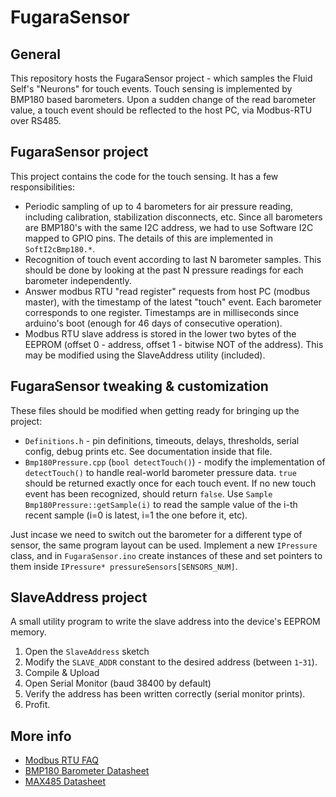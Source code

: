 # FugaraSensor

## General

This repository hosts the FugaraSensor project - which samples the Fluid Self's "Neurons" for touch events.
Touch sensing is implemented by BMP180 based barometers. Upon a sudden change of the read barometer value, 
a touch event should be reflected to the host PC, via Modbus-RTU over RS485.

## FugaraSensor project

This project contains the code for the touch sensing. It has a few responsibilities:
* Periodic sampling of up to 4 barometers for air pressure reading, including calibration, stabilization disconnects, etc. Since all barometers are BMP180's with the same I2C address, we had to use Software I2C mapped to GPIO pins. The details of this are implemented in `SoftI2cBmp180.*`.
* Recognition of touch event according to last N barometer samples. This should be done by looking at the past N pressure readings for each barometer independently.
* Answer modbus RTU "read register" requests from host PC (modbus master), with the timestamp of the latest "touch" event. Each barometer corresponds to one register. Timestamps are in milliseconds since arduino's boot (enough for 46 days of consecutive operation).
* Modbus RTU slave address is stored in the lower two bytes of the EEPROM (offset 0 - address, offset 1 - bitwise NOT of the address). This may be modified using the SlaveAddress utility (included).

## FugaraSensor tweaking & customization

These files should be modified when getting ready for bringing up the project:

* `Definitions.h` - pin definitions, timeouts, delays, thresholds, serial config, debug prints etc. See documentation inside that file.
* `Bmp180Pressure.cpp` (`bool detectTouch()`) - modify the implementation of `detectTouch()` to handle real-world barometer pressure data. `true` should be returned exactly once for each touch event. If no new touch event has been recognized, should return `false`. Use `Sample Bmp180Pressure::getSample(i)` to read the sample value of the i-th recent sample (i=0 is latest, i=1 the one before it, etc).

Just incase we need to switch out the barometer for a different type of sensor, the same program layout can be used. Implement a new `IPressure` class, and in `FugaraSensor.ino` create instances of these and set pointers to them inside `IPressure* pressureSensors[SENSORS_NUM]`.

## SlaveAddress project

A small utility program to write the slave address into the device's EEPROM memory.

1. Open the `SlaveAddress` sketch
2. Modify the `SLAVE_ADDR` constant to the desired address (between `1`-`31`).
3. Compile & Upload
4. Open Serial Monitor (baud 38400 by default)
5. Verify the address has been written correctly (serial monitor prints).
6. Profit.

## More info

* [Modbus RTU FAQ](http://www.simplymodbus.ca/faq.htm)
* [BMP180 Barometer Datasheet](http://www.vssec.vic.edu.au/media/41229/BMP180-datasheet.pdf)
* [MAX485 Datasheet](http://datasheets.maximintegrated.com/en/ds/MAX1487-MAX491.pdf)

